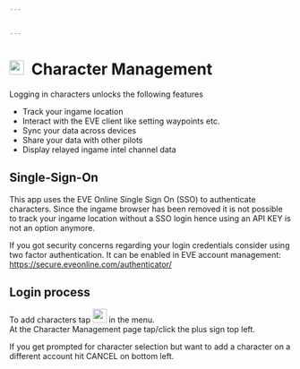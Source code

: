 ```yaml
---


---
```


<h1 id="img-srchttpsraw.githubusercontent.comrisingsoneedocsmasterimagesuser-100_26_100_off.png-width26-height26-----character-management"><img src="https://raw.githubusercontent.com/Risingson/eedocs/master/images/User-100_26_100_off.png" width="26" height="26">   &nbsp;Character Management</h1>
<p>Logging in characters unlocks the following features</p>
<ul>
<li>Track your ingame location</li>
<li>Interact with the EVE client like setting waypoints etc.</li>
<li>Sync your data across devices</li>
<li>Share your data with other pilots</li>
<li>Display relayed ingame intel channel data</li>
</ul>
<h2 id="single-sign-on">Single-Sign-On</h2>
<p>This app uses the EVE Online Single Sign On (SSO) to authenticate characters. Since the ingame browser has been removed it is not possible to track your ingame location without a SSO login hence using an API KEY is not an option anymore.</p>
<p>If you got security concerns regarding your login credentials consider using two factor authentication. It can be enabled in EVE account management: <a href="https://secure.eveonline.com/authenticator/" target="_blank">https://secure.eveonline.com/authenticator/</a></p>
<h2 id="login-process">Login process</h2>
<p>To add characters tap <img src="https://raw.githubusercontent.com/Risingson/eedocs/master/images/User-100_26_100_off.png" width="25" height="25"> in the menu.<br>
At the Character Management page tap/click the plus sign top left.</p>
<p>If you get prompted for character selection but want to add a character on a different account hit CANCEL on bottom left.</p>

